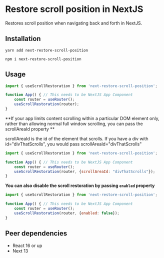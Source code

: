# Restore scroll position in NextJS

Restores scroll position when navigating back and forth in NextJS.

## Installation

```
yarn add next-restore-scroll-position
```

```
npm i next-restore-scroll-position
```


## Usage
```js
import { useScrollRestoration } from 'next-restore-scroll-position';

function App() { // This needs to be NextJS App Component
    const router = useRouter();
    useScrollRestoration(router);
}
```

**If your app limits content scrolling within a particular DOM element only, rather than allowing normal full window scrolling, you can pass the scrollAreaId property **

scrollAreaId is the id of the element that scrolls. If you have a div with id="divThatScrolls", you would pass scrollAreaId="divThatScrolls"

```js
import { useScrollRestoration } from 'next-restore-scroll-position';

function App() { // This needs to be NextJS App Component
    const router = useRouter();
    useScrollRestoration(router, {scrollAreaId: "divThatScrolls"});
}
```

**You can also disable the scroll restoration by passing `enabled` property**

```js
import { useScrollRestoration } from 'next-restore-scroll-position';

function App() { // This needs to be NextJS App Component
    const router = useRouter();
    useScrollRestoration(router, {enabled: false});
}
```

## Peer dependencies

- React 16 or up
- Next 13
